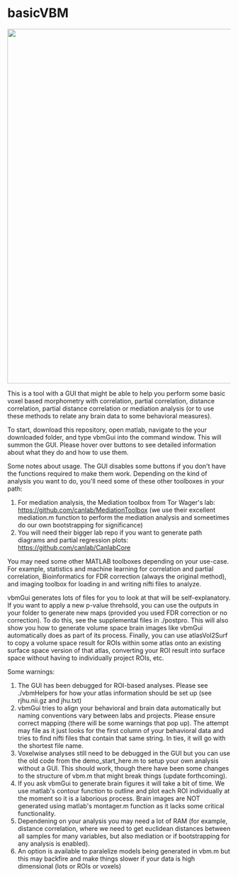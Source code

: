 # basicVBM

<img align="center" width="800" height="800" src="https://i.imgur.com/iS3jdzb.png">

This is a tool with a GUI that might be able to help you perform some basic voxel based morphometry with correlation, partial correlation, distance correlation, partial distance correlation or mediation analysis (or to use these methods to relate any brain data to some behavioral measures). 

To start, download this repository, open matlab, navigate to the your downloaded folder, and type vbmGui into the command window. This will summon the GUI. Please hover over buttons to see detailed information about what they do and how to use them.

Some notes about usage. The GUI disables some buttons if you don't have the functions required to make them work. Depending on the kind of analysis you want to do, you'll need some of these other toolboxes in your path: 
  1. For mediation analysis, the Mediation toolbox from Tor Wager's lab: https://github.com/canlab/MediationToolbox (we use their excellent      mediation.m function to perform the mediation analysis and someetimes do our own bootstrapping for significance)
  2. You will need their bigger lab repo if you want to generate path diagrams and partial regression plots:
     https://github.com/canlab/CanlabCore

You may need some other MATLAB toolboxes depending on your use-case. For example, statistics and machine learning for correlation and partial correlation, Bioinformatics for FDR correction (always the original method), and imaging toolbox for loading in and writing nifti files to analyze. 

vbmGui generates lots of files for you to look at that will be self-explanatory. If you want to apply a new p-value threhsold, you can use the outputs in your folder to generate new maps (provided you used FDR correction or no correction). To do this, see the supplemental files in ./postpro. This will also show you how to generate volume space brain images like vbmGui automatically does as part of its process. Finally, you can use atlasVol2Surf to copy a volume space result for ROIs within some atlas onto an existing surface space version of that atlas, converting your ROI result into surface space without having to individually project ROIs, etc.

Some warnings:
  1. The GUI has been debugged for ROI-based analyses. Please see ./vbmHelpers for how your atlas information should be set up (see
     rjhu.nii.gz and jhu.txt)
  2. vbmGui tries to align your behavioral and brain data automatically but naming conventions vary between labs and projects. Please
     ensure correct mapping (there will be some warnings that pop up). The attempt may file as it just looks for the first column of your
     behavioral data and tries to find nifti files that contain that same string. In ties, it will go with the shortest file name.
  4. Voxelwise analyses still need to be debugged in the GUI but you can use the old code from the demo_start_here.m to setup your own
     analysis without a GUI. This should work, though there have been some changes to the structure of vbm.m that might break things (update
     forthcoming).
  6. If you ask vbmGui to generate brain figures it will take a bit of time. We use matlab's contour function to outline and plot each ROI
     individually at the moment so it is a laborious process. Brain images are NOT generated using matlab's montager.m function as it lacks
     some critical functionality.
  8. Dependening on your analysis you may need a lot of RAM (for example, distance correlation, where we need to get euclidean distances
     between all samples for many variables, but also mediation or if bootstrapping for any analysis is enabled).
  9. An option is available to paralelize models being generated in vbm.m but this may backfire and make things slower if your data is high      dimensional (lots or ROIs or voxels)
